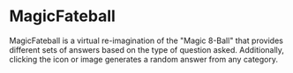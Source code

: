 # MagicFateball
MagicFateball is a virtual re-imagination of the "Magic 8-Ball" that provides different sets of answers based on the type of question asked. Additionally, clicking the icon or image generates a random answer from any category.

